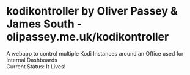 # kodikontroller by Oliver Passey & James South - olipassey.me.uk/kodikontroller<br />
A webapp to control multiple Kodi Instances around an Office used for Internal Dashboards<br />
<bold>Current Status:</bold> It Lives! <br />
